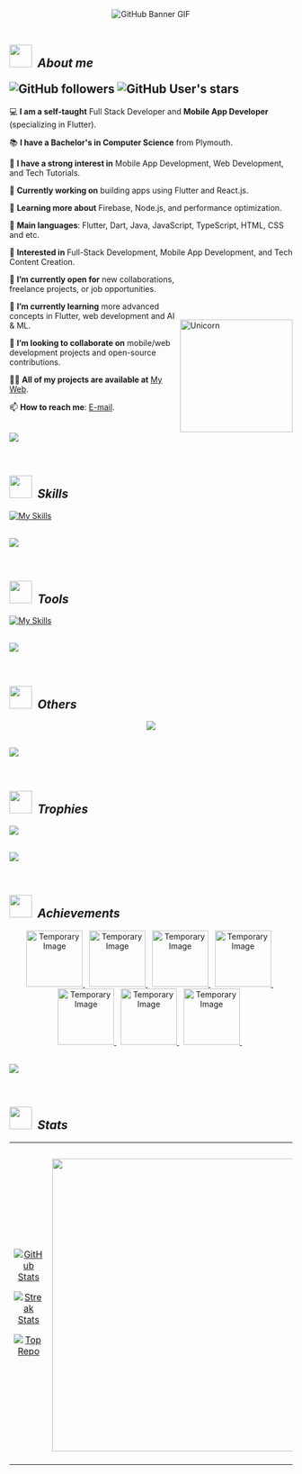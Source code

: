 <div align="center">
    <img src="https://github.com/RanujaLiyanaarachchi/GitHub/blob/main/Profile/Images/GitHub%20Baner.gif?raw=true" alt="GitHub Banner GIF">
</div>

<br>

<!----------------------------------------------------------------------------------------------------------------------------------------------------------------------->


## <img src="https://github.com/RanujaLiyanaarachchi/GitHub/blob/main/Profile/Images/About.gif?raw=true" width="40px"> &nbsp;***About me*** <br><p></p>![GitHub followers](https://img.shields.io/github/followers/RanujaLiyanaarachchi?style=social )   ![GitHub User's stars](https://img.shields.io/github/stars/RanujaLiyanaarachchi?style=social)




💻 **I am a self-taught** Full Stack Developer and **Mobile App Developer** (specializing in Flutter).

📚 **I have a Bachelor's in Computer Science** from Plymouth.

📝 **I have a strong interest in** Mobile App Development, Web Development, and Tech Tutorials.

🔭 **Currently working on** building apps using Flutter and React.js.

🌱 **Learning more about** Firebase, Node.js, and performance optimization.

🌟 **Main languages**: Flutter, Dart, Java, JavaScript, TypeScript, HTML, CSS and etc.

🚩 **Interested in** Full-Stack Development, Mobile App Development, and Tech Content Creation.

 <img align="right" width="200px" alt="Unicorn" src="https://c.tenor.com/GN73MKBawZYAAAAi/busy-cute.gif" style="padding-top: 80px;">

🤔 **I’m currently open for** new collaborations, freelance projects, or job opportunities.

🌱 **I’m currently learning** more advanced concepts in Flutter, web development and AI & ML.

👯 **I’m looking to collaborate on** mobile/web development projects and open-source contributions.

👨‍💻 **All of my projects are available at** [My Web](https://github.com/YourUsername).

📫 **How to reach me**: [E-mail](mailto:your-email@example.com).


<br><img src="https://github.com/RanujaLiyanaarachchi/GitHub/blob/main/Profile/Images/Line.gif?raw=true"><br><p></p><br>

## <img src="https://github.com/RanujaLiyanaarachchi/GitHub/blob/main/Profile/Images/Skills.gif?raw=true" width="40px"> &nbsp;***Skills*** <br>


[![My Skills](https://skillicons.dev/icons?i=c,cs,cpp,dart,html,css,tailwind,javascript,dotnet,kotlin,php,python,swift,mysql,raspberrypi,react,git,java,gitlab,angular,htmx,js,nodejs,nextjs,nuxtjs,flutter,kotlin,bootstrap,jquery,figma,arduino,ps,ai,ae,pr,xd&perline=18)](https://skillicons.dev)


<br><img src="https://github.com/RanujaLiyanaarachchi/GitHub/blob/main/Profile/Images/Line.gif?raw=true"><br><p></p><br>

## <img src="https://github.com/RanujaLiyanaarachchi/GitHub/blob/main/Profile/Images/Tools.gif?raw=true" width="40px"> &nbsp;***Tools*** <br>

[![My Skills](https://skillicons.dev/icons?i=androidstudio,docker,firebase,unity,visualstudio,vscode,aws,blender,cloudflare,gcp,gradle,mongodb,autocad,matlab,r&theme=light)](https://skillicons.dev)



<br><img src="https://github.com/RanujaLiyanaarachchi/GitHub/blob/main/Profile/Images/Line.gif?raw=true"><br><p></p><br>

## <img src="https://github.com/RanujaLiyanaarachchi/GitHub/blob/main/Profile/Images/Others.gif?raw=true" width="40px"> &nbsp;***Others*** <br>

<p align="center">
  <a href="https://skillicons.dev">
    <img src="https://skillicons.dev/icons?i=github,apple,kali,linux,powershell,stackoverflow,ubuntu,windows,wordpress,sublime,postman,npm,githubactions,azure" />
  </a>
</p>



<br><img src="https://github.com/RanujaLiyanaarachchi/GitHub/blob/main/Profile/Images/Line.gif?raw=true"><br><p></p><br>

## <img src="https://github.com/RanujaLiyanaarachchi/GitHub/blob/main/Profile/Images/Trophies.gif?raw=true" width="40px"> &nbsp;***Trophies*** <br>

![](https://github-profile-trophy.vercel.app/?username=RanujaLiyanaarachchi&theme=onedark&no-frame=true&no-bg=false&margin-w=8)


<br><img src="https://github.com/RanujaLiyanaarachchi/GitHub/blob/main/Profile/Images/Line.gif?raw=true"><br><p></p><br>

## <img src="https://github.com/RanujaLiyanaarachchi/GitHub/blob/main/Profile/Images/Achievements.gif?raw=true" width="40px"> &nbsp;***Achievements*** <br>



<p align="center">
  <a href="https://archiveprogram.github.com/">
    <img alt="Temporary Image" src="https://via.placeholder.com/100" width="100px" height="100px">
  </a>&nbsp;
    
  <a href="https://archiveprogram.github.com/">
    <img alt="Temporary Image" src="https://via.placeholder.com/100" width="100px" height="100px">
  </a>&nbsp;
  
  <a href="https://archiveprogram.github.com/">
    <img alt="Temporary Image" src="https://via.placeholder.com/100" width="100px" height="100px">
  </a>&nbsp;
  
  <a href="https://archiveprogram.github.com/">
    <img alt="Temporary Image" src="https://via.placeholder.com/100" width="100px" height="100px">
  </a>&nbsp;
  
  <a href="https://archiveprogram.github.com/">
    <img alt="Temporary Image" src="https://via.placeholder.com/100" width="100px" height="100px">
  </a>&nbsp;
  
  <a href="https://archiveprogram.github.com/">
    <img alt="Temporary Image" src="https://via.placeholder.com/100" width="100px" height="100px">
  </a>&nbsp;
  
  <a href="https://archiveprogram.github.com/">
    <img alt="Temporary Image" src="https://via.placeholder.com/100" width="100px" height="100px">
  </a>&nbsp;
</p>


<br><img src="https://github.com/RanujaLiyanaarachchi/GitHub/blob/main/Profile/Images/Line.gif?raw=true"><br><p></p><br>

## <img src="https://github.com/RanujaLiyanaarachchi/GitHub/blob/main/Profile/Images/Stats.gif?raw=true" width="40px"> &nbsp;***Stats*** <br>


<table width="100%">
  <tr>
    <td width="60%">
      <p align="center">
        <a href="https://github.com/Kiran1689">
          <img align="center" src="https://github-readme-stats.vercel.app/api?username=Kiran1689&count_private=true&show_icons=true&theme=nightowl" alt="GitHub Stats" />
        </a>
      </p>
      <p align="center">
        <a href="https://github.com/Kiran1689">
          <img align="center" src="https://streak-stats.demolab.com?user=Kiran1689&theme=nightowl" alt="Streak Stats" />
        </a>
      </p>
      <p align="center">
        <a href="https://github.com/Kiran1689">
          <img align="center" src="https://github-contributor-stats.vercel.app/api?username=Kiran1689&limit=3&theme=nightowl&show_owner=true&combine_all_yearly_contributions=true" alt="Top Repo" />
        </a>
      </p>
    </td>
    <td width="40%">
      <h3 align="center">
        <a href="https://github.com/Kiran1689">
          <img height="520" align="center" src="https://github-readme-stats.anuraghazra1.vercel.app/api/top-langs/?username=RanujaLiyanaarachchi&theme=nightowl&hide_border=false&no-bg=true&no-frame=true&langs_count=14"/>
        </a>
    </td>
  </tr>
</table>


<!--
**RanujaLiyanaarachchi/RanujaLiyanaarachchi** is a ✨ _special_ ✨ repository because its `README.md` (this file) appears on your GitHub profile.

Here are some ideas to get you started:

- 🔭 I’m currently working on ...
- 🌱 I’m currently learning ...
- 👯 I’m looking to collaborate on ...
- 🤔 I’m looking for help with ...
- 💬 Ask me about ...
- 📫 How to reach me: ...
- 😄 Pronouns: ...
- ⚡ Fun fact: ...
-->

